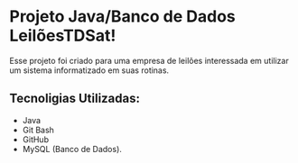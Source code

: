 # Projeto Java/Banco de Dados LeilõesTDSat!
Esse projeto foi criado para uma empresa de leilões interessada em utilizar um sistema informatizado em suas rotinas. 

## Tecnoligias Utilizadas:
- Java
- Git Bash
- GitHub
- MySQL (Banco de Dados).

